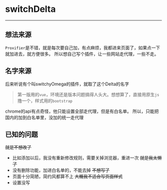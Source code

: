 # switchDelta

---------------------
## 想法来源
`Proxifier`是不错，就是每次要自己加，有点麻烦，我都进来页面了，如果点一下就加进去，就方便很多。
所以想自己写个插件，让一些网站走代理，一些不走。

## 名字来源
后来听说有个叫switchyOmega的插件，就取了这个Delta的名字

> 第一版用的`vue`，环境还是版本问题搞得人头大。想想算了，直接用原生`js`撸一个，样式用的`bootstrap`

chrome的api有点奇怪，他只能设置全部走代理，但是有白名单。
所以，只能把国内的加到白名单里，没加的统一走代理

## 已知的问题
~~就是不想改了~~
- 比如添加以后，我没有重新修改规则，需要关掉浏览器，重进一次 ~~就是我太懒了~~
- 没有删除功能，加进白名单的，不能去掉  ~~不想写了~~
- 页面十分简陋，简约风都算不上  ~~大概我不适合写页面样式~~
- 设置没写
